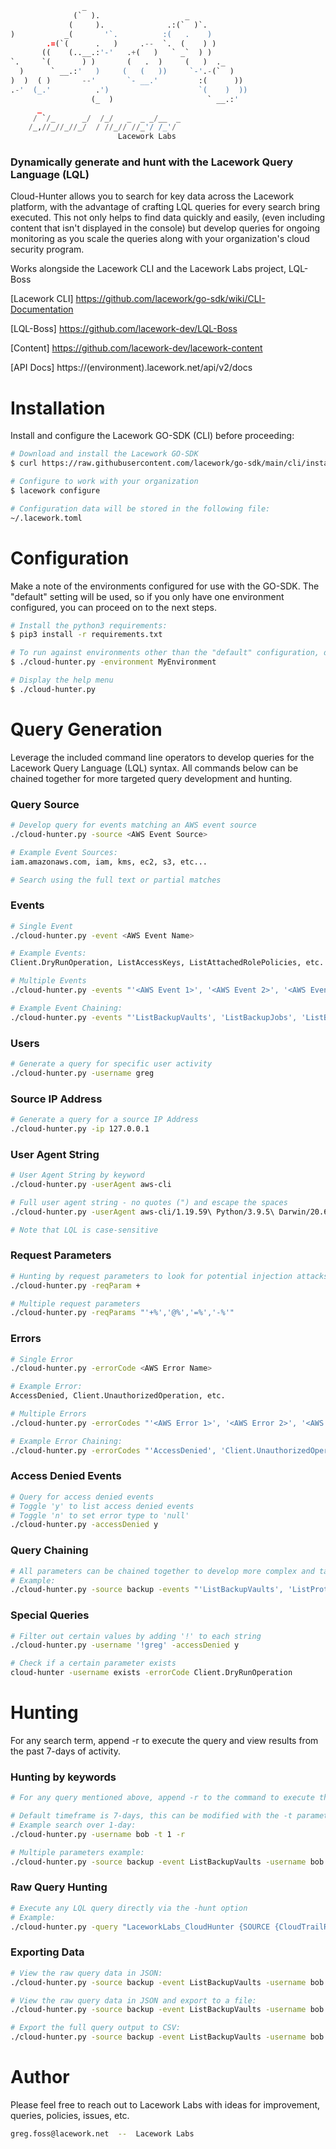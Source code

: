 ```python
                _
              (`  ).                   _
             (     ).              .:(`  )`.
)           _(       '`.          :(   .    )
        .=(`(      .   )     .--  `.  (    ) )
       ((    (..__.:'-'   .+(   )   ` _`  ) )
`.     `(       ) )       (   .  )     (   )  ._
  )      ` __.:'   )     (   (   ))     `-'.-(`  )
)  )  ( )       --'       `- __.'         :(      ))
.-'  (_.'          .')                    `(    )  ))
                  (_  )                     ` __.:'
      _
     / `/_      _/  /_/   _  _ _/__  _
    /_,//_//_//_/  / //_// //_'/ /_'/
                        Lacework Labs
```
### Dynamically generate and hunt with the Lacework Query Language (LQL)

Cloud-Hunter allows you to search for key data across the Lacework platform, with the advantage of crafting LQL queries for every search bring executed. This not only helps to find data quickly and easily, (even including content that isn't displayed in the console) but develop queries for ongoing monitoring as you scale the queries along with your organization's cloud security program.

Works alongside the Lacework CLI and the Lacework Labs project, LQL-Boss

[Lacework CLI] https://github.com/lacework/go-sdk/wiki/CLI-Documentation

[LQL-Boss] https://github.com/lacework-dev/LQL-Boss

[Content]  https://github.com/lacework-dev/lacework-content

[API Docs] https://(environment).lacework.net/api/v2/docs

# Installation

Install and configure the Lacework GO-SDK (CLI) before proceeding:
```bash
# Download and install the Lacework GO-SDK
$ curl https://raw.githubusercontent.com/lacework/go-sdk/main/cli/install.sh | bash

# Configure to work with your organization
$ lacework configure

# Configuration data will be stored in the following file:
~/.lacework.toml
```
# Configuration

Make a note of the environments configured for use with the GO-SDK. The "default" setting will be used, so if you only have one environment configured, you can proceed on to the next steps.
```bash
# Install the python3 requirements:
$ pip3 install -r requirements.txt

# To run against environments other than the "default" configuration, declare using -environment:
$ ./cloud-hunter.py -environment MyEnvironment

# Display the help menu
$ ./cloud-hunter.py
```

# Query Generation

Leverage the included command line operators to develop queries for the Lacework Query Language (LQL) syntax. All commands below can be chained together for more targeted query development and hunting.

### Query Source
```bash
# Develop query for events matching an AWS event source
./cloud-hunter.py -source <AWS Event Source>

# Example Event Sources:
iam.amazonaws.com, iam, kms, ec2, s3, etc...

# Search using the full text or partial matches
```

### Events
```bash
# Single Event
./cloud-hunter.py -event <AWS Event Name>

# Example Events:
Client.DryRunOperation, ListAccessKeys, ListAttachedRolePolicies, etc.

# Multiple Events
./cloud-hunter.py -events "'<AWS Event 1>', '<AWS Event 2>', '<AWS Event 3>'"

# Example Event Chaining:
./cloud-hunter.py -events "'ListBackupVaults', 'ListBackupJobs', 'ListBackupPlans', 'ListCopyJobs', 'ListProtectedResources', 'ListRestoreJobs'"
```

### Users
```bash
# Generate a query for specific user activity
./cloud-hunter.py -username greg
```

### Source IP Address
```bash
# Generate a query for a source IP Address
./cloud-hunter.py -ip 127.0.0.1
```

### User Agent String
```bash
# User Agent String by keyword
./cloud-hunter.py -userAgent aws-cli

# Full user agent string - no quotes (") and escape the spaces
./cloud-hunter.py -userAgent aws-cli/1.19.59\ Python/3.9.5\ Darwin/20.6.0\ botocore/1.20.59

# Note that LQL is case-sensitive
```

### Request Parameters
```bash
# Hunting by request parameters to look for potential injection attacks
./cloud-hunter.py -reqParam +

# Multiple request parameters
./cloud-hunter.py -reqParams "'+%','@%','=%','-%'"
```

### Errors
```bash
# Single Error
./cloud-hunter.py -errorCode <AWS Error Name>

# Example Error:
AccessDenied, Client.UnauthorizedOperation, etc.

# Multiple Errors
./cloud-hunter.py -errorCodes "'<AWS Error 1>', '<AWS Error 2>', '<AWS Error 3>'"

# Example Error Chaining:
./cloud-hunter.py -errorCodes "'AccessDenied', 'Client.UnauthorizedOperation'"

```

### Access Denied Events
```bash
# Query for access denied events
# Toggle 'y' to list access denied events
# Toggle 'n' to set error type to 'null'
./cloud-hunter.py -accessDenied y
```

### Query Chaining
```bash
# All parameters can be chained together to develop more complex and targeted queries
# Example:
./cloud-hunter.py -source backup -events "'ListBackupVaults', 'ListProtectedResources'" -username bob -userAgent aws-cli -accessDenied y
```

### Special Queries
```bash
# Filter out certain values by adding '!' to each string
./cloud-hunter.py -username '!greg' -accessDenied y

# Check if a certain parameter exists
cloud-hunter -username exists -errorCode Client.DryRunOperation
```

# Hunting

For any search term, append -r to execute the query and view results from the past 7-days of activity.

### Hunting by keywords
```bash
# For any query mentioned above, append -r to the command to execute the query and search

# Default timeframe is 7-days, this can be modified with the -t parameter
# Example search over 1-day:
./cloud-hunter.py -username bob -t 1 -r

# Multiple parameters example:
./cloud-hunter.py -source backup -event ListBackupVaults -username bob -userAgent aws-cli -accessDenied y -r
```

### Raw Query Hunting
```bash
# Execute any LQL query directly via the -hunt option
# Example:
./cloud-hunter.py -query "LaceworkLabs_CloudHunter {SOURCE {CloudTrailRawEvents} FILTER { EVENT NOT IN ('DescribeTags', 'ListGrants') AND ERROR_CODE IN ('AccessDenied', 'Client.UnauthorizedOperation') } RETURN DISTINCT {INSERT_ID, INSERT_TIME, EVENT_TIME, EVENT}}"
```

### Exporting Data
```bash
# View the raw query data in JSON:
./cloud-hunter.py -source backup -event ListBackupVaults -username bob -userAgent aws-cli -accessDenied y -r -j

# View the raw query data in JSON and export to a file:
./cloud-hunter.py -source backup -event ListBackupVaults -username bob -userAgent aws-cli -accessDenied y -r -j -o filename.json

# Export the full query output to CSV:
./cloud-hunter.py -source backup -event ListBackupVaults -username bob -userAgent aws-cli -accessDenied y -r -o filename.csv
```

# Author

Please feel free to reach out to Lacework Labs with ideas for improvement, queries, policies, issues, etc. 
```bash
greg.foss@lacework.net  --  Lacework Labs
```